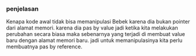 ### penjelasan

<p> Kenapa kode awal tidak bisa memanipulasi Bebek karena dia bukan pointer dari alamat memori. karena dia pas by value jadi ketika kita melakukan perubahan secara biasa maka sebenarnya yang terjadi di membuat value baru dengan alamat memori baru. jadi untuk memanipulasinya kita perlu membuatnya pas by reference. </p>